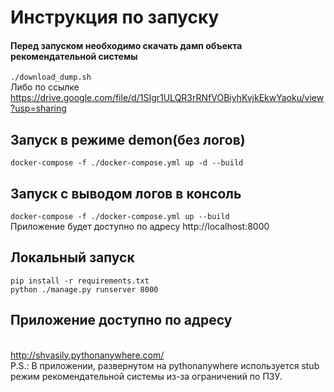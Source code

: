 # Инструкция по запуску
#### Перед запуском необходимо скачать дамп объекта рекомендательной системы
`./download_dump.sh`
<br/> Либо по ссылке https://drive.google.com/file/d/1SIgr1ULQR3rRNfVOBiyhKvjkEkwYaoku/view?usp=sharing
## Запуск в режиме demon(без логов)
`docker-compose -f ./docker-compose.yml up -d --build`
## Запуск с выводом логов в консоль
`docker-compose -f ./docker-compose.yml up --build`
<br/> Приложение будет доступно по адресу http://localhost:8000
## Локальный запуск
`pip install -r requirements.txt`
 <br/>`python ./manage.py runserver 8000`
## Приложение доступно по адресу 
<br/> http://shvasily.pythonanywhere.com/
<br/> P.S.: В приложении, развернутом на pythonanywhere используется stub режим рекомендательной системы из-за ограничений по ПЗУ.
